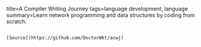 title=A Compiler Writing Journey
tags=language development, language
summary=Learn network programming and data structures by coding from scratch.
~~~~~~

[Source](https://github.com/DoctorWkt/acwj)
